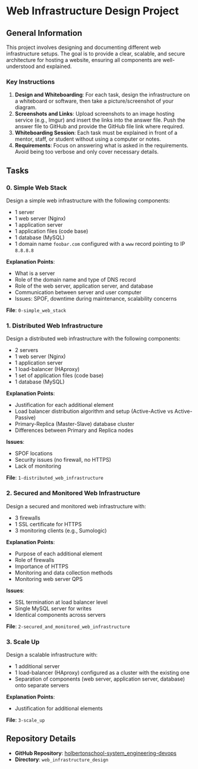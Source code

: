 # Web Infrastructure Design Project

## General Information

This project involves designing and documenting different web infrastructure setups. The goal is to provide a clear, scalable, and secure architecture for hosting a website, ensuring all components are well-understood and explained.

### Key Instructions

1. **Design and Whiteboarding**: For each task, design the infrastructure on a whiteboard or software, then take a picture/screenshot of your diagram.
2. **Screenshots and Links**: Upload screenshots to an image hosting service (e.g., Imgur) and insert the links into the answer file. Push the answer file to GitHub and provide the GitHub file link where required.
3. **Whiteboarding Session**: Each task must be explained in front of a mentor, staff, or student without using a computer or notes.
4. **Requirements**: Focus on answering what is asked in the requirements. Avoid being too verbose and only cover necessary details.

## Tasks

### 0. Simple Web Stack

Design a simple web infrastructure with the following components:
- 1 server
- 1 web server (Nginx)
- 1 application server
- 1 application files (code base)
- 1 database (MySQL)
- 1 domain name `foobar.com` configured with a `www` record pointing to IP `8.8.8.8`

**Explanation Points**:
- What is a server
- Role of the domain name and type of DNS record
- Role of the web server, application server, and database
- Communication between server and user computer
- Issues: SPOF, downtime during maintenance, scalability concerns

**File**: `0-simple_web_stack`

### 1. Distributed Web Infrastructure

Design a distributed web infrastructure with the following components:
- 2 servers
- 1 web server (Nginx)
- 1 application server
- 1 load-balancer (HAproxy)
- 1 set of application files (code base)
- 1 database (MySQL)

**Explanation Points**:
- Justification for each additional element
- Load balancer distribution algorithm and setup (Active-Active vs Active-Passive)
- Primary-Replica (Master-Slave) database cluster
- Differences between Primary and Replica nodes

**Issues**:
- SPOF locations
- Security issues (no firewall, no HTTPS)
- Lack of monitoring

**File**: `1-distributed_web_infrastructure`

### 2. Secured and Monitored Web Infrastructure

Design a secured and monitored web infrastructure with:
- 3 firewalls
- 1 SSL certificate for HTTPS
- 3 monitoring clients (e.g., Sumologic)

**Explanation Points**:
- Purpose of each additional element
- Role of firewalls
- Importance of HTTPS
- Monitoring and data collection methods
- Monitoring web server QPS

**Issues**:
- SSL termination at load balancer level
- Single MySQL server for writes
- Identical components across servers

**File**: `2-secured_and_monitored_web_infrastructure`

### 3. Scale Up

Design a scalable infrastructure with:
- 1 additional server
- 1 load-balancer (HAproxy) configured as a cluster with the existing one
- Separation of components (web server, application server, database) onto separate servers

**Explanation Points**:
- Justification for additional elements

**File**: `3-scale_up`

## Repository Details

- **GitHub Repository**: [holbertonschool-system_engineering-devops](https://github.com/holbertonschool/system_engineering-devops)
- **Directory**: `web_infrastructure_design`
